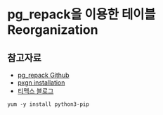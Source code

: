 # pg_repack을 이용한 테이블 Reorganization
## 참고자료
- [pg_repack Github](https://reorg.github.io/pg_repack/)
- [pxgn installation](https://pgxn.github.io/pgxnclient/install.html)
- [티맥스 블로그](https://tmaxtibero.blog/7924/)

```
yum -y install python3-pip


```
